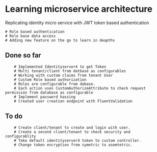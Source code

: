 # Learning microservice architecture 

Replicating identity micro service with JWT token based authentication

    # Role based authentication
    # Role base data access
    # Adding new feature on the go to learn in deapths

## Done so far
        # Implemented Identityserver4 to get Token
        # Multi tenant/client from datbase as configurables
        # Working with custom claims from tenant User
        # Custom Role based authorization
        # Roles are configurable from dabase.
        # Each action uses CustomAuthorizeAttribute to check request permission from database as configurable
        # Implement password hassing
        # Created user creation endpoint with FluentValidation
## To do        
        # Create client/tenant to create and login with user.
        # Create a second client/tenant to check security and configurablity
        # Take default identityserver4 token to custom controller.
        # Change token encryption from symetric to asemtetric.